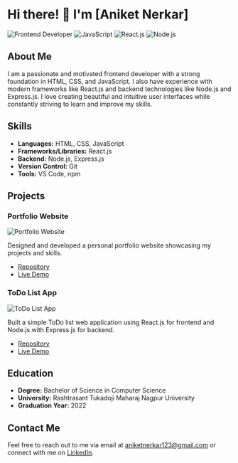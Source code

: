 # Hi there! 👋 I'm [Aniket Nerkar]

![Frontend Developer](https://img.shields.io/badge/Role-Frontend_Developer-brightgreen)
![JavaScript](https://img.shields.io/badge/Language-JavaScript-yellow)
![React.js](https://img.shields.io/badge/Framework-React.js-blue)
![Node.js](https://img.shields.io/badge/Environment-Node.js-green)

## About Me

I am a passionate and motivated frontend developer with a strong foundation in HTML, CSS, and JavaScript. I also have experience with modern frameworks like React.js and backend technologies like Node.js and Express.js. I love creating beautiful and intuitive user interfaces while constantly striving to learn and improve my skills.

## Skills

- **Languages:** HTML, CSS, JavaScript
- **Frameworks/Libraries:** React.js
- **Backend:** Node.js, Express.js
- **Version Control:** Git
- **Tools:** VS Code, npm

## Projects

### Portfolio Website

![Portfolio Website](https://via.placeholder.com/500)

Designed and developed a personal portfolio website showcasing my projects and skills.

- [Repository](https://github.com/yourusername/portfolio)
- [Live Demo](https://yourusername.github.io/portfolio)

### ToDo List App

![ToDo List App](https://via.placeholder.com/500)

Built a simple ToDo list web application using React.js for frontend and Node.js with Express.js for backend.

- [Repository](https://github.com/yourusername/todo-list)
- [Live Demo](https://yourusername.github.io/todo-list)

## Education

- **Degree:** Bachelor of Science in Computer Science
- **University:** Rashtrasant Tukadoji Maharaj Nagpur University
- **Graduation Year:** 2022

## Contact Me

Feel free to reach out to me via email at aniketnerkar123@gmail.com or connect with me on [LinkedIn](https://www.linkedin.com/in/aniket-nerkar/).

